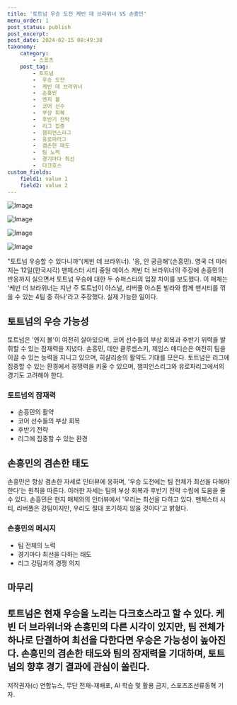 ```yaml
---
title: '토트넘 우승 도전 케빈 데 브라위너 VS 손흥민'
menu_order: 1
post_status: publish
post_excerpt: 
post_date: 2024-02-15 08:49:38
taxonomy:
    category:
        - 스포츠
    post_tag:
        - 토트넘
        -  우승 도전
        -  케빈 데 브라위너
        -  손흥민
        -  엔지 볼
        -  코어 선수
        -  부상 회복
        -  후반기 전략
        -  리그 집중
        -  챔피언스리그
        -  유로파리그
        -  겸손한 태도
        -  팀 노력
        -  경기마다 최선
        -  다크호스
custom_fields:
    field1: value 1
    field2: value 2
---
```


![Image](https://imgnews.pstatic.net/image/076/2024/02/13/2024021301000810200106681_20240213124702141.jpg?type=w647)

![Image](https://imgnews.pstatic.net/image/076/2024/02/13/2024021301000810200106684_20240213124702147.jpg?type=w647)

![Image](https://imgnews.pstatic.net/image/076/2024/02/13/2024021301000810200106682_20240213124702152.jpg?type=w647)

![Image](https://imgnews.pstatic.net/image/076/2024/02/13/2024021301000810200106683_20240213124702157.jpg?type=w647)

"토트넘 우승할 수 있다니까"(케빈 데 브라위너). '응, 안 궁금해'(손흥민). 영국 더 미러지는 12일(한국시각) 맨체스터 시티 중원 에이스 케빈 더 브라위너의 주장에 손흥민의 반응까지 실으면서 토트넘 우승에 대한 두 슈퍼스타의 입장 차이를 보도했다. 이 매체는 '케빈 더 브라위너는 지난 주 토트넘이 아스널, 리버풀 아스톤 빌라와 함께 맨시티를 꺾을 수 있는 4팀 중 하나'라고 주장했다. 실제 가능한 일이다.
## 토트넘의 우승 가능성
토트넘은 '엔지 볼'이 여전히 살아있으며, 코어 선수들의 부상 회복과 후반기 위력을 발휘할 수 있는 잠재력을 지녔다. 손흥민, 데얀 클루셉스키, 제임스 매디슨은 여전히 팀을 이끌 수 있는 능력을 지니고 있으며, 히샬리송의 활약도 기대를 모은다. 토트넘은 리그에 집중할 수 있는 환경에서 경쟁력을 키울 수 있으며, 챔피언스리그와 유로파리그에서의 경기도 고려해야 한다.
### 토트넘의 잠재력
- 손흥민의 활약
- 코어 선수들의 부상 회복
- 후반기 전략
- 리그에 집중할 수 있는 환경
## 손흥민의 겸손한 태도
손흥민은 항상 겸손한 자세로 인터뷰에 응하며, '우승 도전에는 팀 전체가 최선을 다해야 한다'는 원칙을 따른다. 이러한 자세는 팀의 부상 회복과 후반기 전략 수립에 도움을 줄 수 있다. 손흥민은 현지 매체와의 인터뷰에서 '우리는 최선을 다하고 있다. 맨체스터 시티, 리버풀은 강팀이지만, 우리도 절대 포기하지 않을 것이다'고 밝혔다.
### 손흥민의 메시지
- 팀 전체의 노력
- 경기마다 최선을 다하는 태도
- 리그 강팀과의 경쟁 의지
## 마무리
토트넘은 현재 우승을 노리는 다크호스라고 할 수 있다. 케빈 더 브라위너와 손흥민의 다른 시각이 있지만, 팀 전체가 하나로 단결하여 최선을 다한다면 우승은 가능성이 높아진다. 손흥민의 겸손한 태도와 팀의 잠재력을 기대하며, 토트넘의 향후 경기 결과에 관심이 쏠린다.
--- 
저작권자(c) 연합뉴스, 무단 전재-재배포, AI 학습 및 활용 금지, 스포츠조선류동혁 기자.
